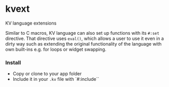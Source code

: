 # kvext

KV language extensions

Similar to C macros, KV language can also set up functions with its
``#:set`` directive. That directive uses ``eval()``, which allows a user
to use it even in a dirty way such as extending the original functionality
of the language with own built-ins e.g. for loops or widget swapping.

### Install

* Copy or clone to your app folder
* Include it in your ``.kv`` file with `#:include``
